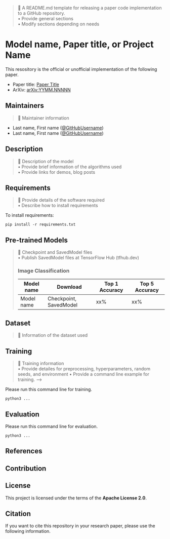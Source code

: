 > :memo: A README.md template for releasing a paper code implementation to a GitHub repository.  
> • Provide general sections  
> • Modify sections depending on needs  

# Model name, Paper title, or Project Name

This resository is the official or unofficial implementation of the following paper.

* Paper title: [Paper Title](https://arxiv.org/abs/YYMM.NNNNN)
* ArXiv: [arXiv:YYMM.NNNNN](https://arxiv.org/abs/YYMM.NNNNN)

## Maintainers

> :memo: Maintainer information  

* Last name, First name ([@GitHubUsername](https://github.com/username))
* Last name, First name ([@GitHubUsername](https://github.com/username))

## Description
> :memo: Description of the model  
> • Provide brief information of the algorithms used  
> • Provide links for demos, blog posts  

## Requirements
> :memo: Provide details of the software required  
> • Describe how to install requirements  

To install requirements:

```setup
pip install -r requirements.txt
```

## Pre-trained Models
> :memo: Checkpoint and SavedModel files  
> • Publish SavedModel files at TensorFlow Hub (tfhub.dev)  
>  
> ### Image Classification  
>  
> | Model name | Download | Top 1 Accuracy | Top 5 Accuracy |  
> |------------|----------|----------------|----------------|   
> | Model name | Checkpoint, SavedModel | xx% | xx% |  

## Dataset
> :memo: Information of the dataset used  

## Training
> :memo: Training information  
> • Provide detailes for preprocessing, hyperparameters, random seeds, and environment
> • Provide a command line example for training.
-->

Please run this command line for training.

```shell
python3 ...
```

## Evaluation
<!-- 
• Provide an evaluation script with details of how to reproduce results.
• Describe data preprocessing / postprocessing steps
• Provide a command line example for evaluation.
-->

Please run this command line for evaluation.

```shell
python3 ...
```

## References
<!-- Link to references -->

## Contribution
<!-- 
• Communicate your expectations clearly.
• How will you review and accept a contribution? (e.g., Use an issue template)
• What types of contributions will you accept? (e.g., Bug fixes only)
-->

## License
<!-- 
• Place your license text in a file named LICENSE.txt (or LICENSE.md) in the root of the repository.
• Please also include information about your license in this README.md file.
e.g., [Adding a license to a repository](https://help.github.com/en/github/building-a-strong-community/adding-a-license-to-a-repository)
-->

This project is licensed under the terms of the **Apache License 2.0**.

## Citation
<!-- 
If you want to make your repository citable, please follow the instructions at [Making Your Code Citable](https://guides.github.com/activities/citable-code/)
-->

If you want to cite this repository in your research paper, please use the following information.
